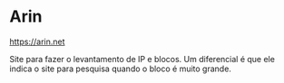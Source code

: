 # Arin

<https://arin.net>

Site para fazer o levantamento de IP e blocos.
Um diferencial é que ele indica o site para pesquisa quando o bloco é muito grande.
